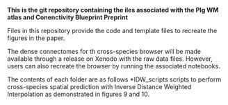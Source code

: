 **This is the git repository containing the iles associated with the PIg WM atlas and Conenctivity Blueprint Preprint**

Files in this repository provide the code and template files to recreate the figures in the paper. 

The dense connectomes for th cross-species browser will be made available through a release on Xenodo with the raw data files. 
However, users can also recreate the browser by running the associated notebooks.

The contents of each folder are as follows 
*IDW_scripts
scripts to perform cross-species spatial prediction with Inverse Distance Weighted Interpolation as demonstrated in figures 9 and 10.
